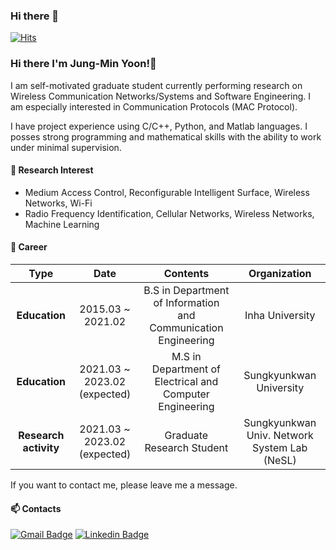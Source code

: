 ### Hi there 👋

[![Hits](https://hits.seeyoufarm.com/api/count/incr/badge.svg?url=https%3A%2F%2Fgithub.com%2Fjungmin-yoon1&count_bg=%2379C83D&title_bg=%23555555&icon=&icon_color=%23E7E7E7&title=hits&edge_flat=false)](https://hits.seeyoufarm.com)
### Hi there I'm Jung-Min Yoon!👋

 I am self-motivated graduate student currently performing research on Wireless Communication Networks/Systems and Software Engineering. I am especially interested in Communication Protocols (MAC Protocol).

I have project experience using C/C++, Python, and Matlab languages. I posses strong programming and mathematical skills with the ability to work under minimal supervision.

#### 🌱 Research Interest
- Medium Access Control, Reconfigurable Intelligent Surface, Wireless Networks, Wi-Fi
- Radio Frequency Identification, Cellular Networks, Wireless Networks, Machine Learning

#### 🔭 Career 

| **Type** | **Date** | **Contents** | **Organization** |
|:--------:|:--------:|:--------:|:--------:|
| **Education** | 2015.03 ~ 2021.02 | B.S in Department of Information and Communication Engineering | Inha University |
| **Education** | 2021.03 ~ 2023.02 (expected) | M.S in Department of Electrical and Computer Engineering | Sungkyunkwan University |
| **Research activity** | 2021.03 ~ 2023.02 (expected) | Graduate Research Student | Sungkyunkwan Univ. Network System Lab (NeSL) |

If you want to contact me, please leave me a message.
#### 📫 Contacts 
[![Gmail Badge](https://img.shields.io/badge/Gmail-d14836?style=flat-square&logo=Gmail&logoColor=white&link=mailto:jmy139139@gmail.com)](mailto:jmy139139@gmail.com)    [![Linkedin Badge](https://img.shields.io/badge/Linkedin-0e76a8?style=flat-square&logo=Linkedin&logoColor=white&link=https://www.linkedin.com/in/jung-min-yoon-a52845198/)](https://www.linkedin.com/in/jung-min-yoon-a52845198/)


<!--
**jungmin-yoon1/jungmin-yoon1** is a ✨ _special_ ✨ repository because its `README.md` (this file) appears on your GitHub profile.

Here are some ideas to get you started:

- 🔭 I’m currently working on ...
- 🌱 I’m currently learning ...
- 👯 I’m looking to collaborate on ...
- 🤔 I’m looking for help with ...
- 💬 Ask me about ...
- 📫 How to reach me: ...
- 😄 Pronouns: ...
- ⚡ Fun fact: ...
-->
